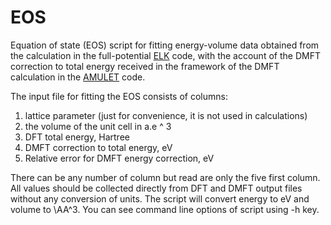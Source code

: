 # EOS
Equation of state (EOS) script for fitting energy-volume data obtained from the calculation in the full-potential [ELK](https://github.com/nskorikov/exciting-plus) code, with the account of the DMFT correction to total energy received in the framework of the DMFT calculation in the  [AMULET](http://amulet-code.org/) code.

The input file for fitting the EOS consists of columns:
1. lattice parameter (just for convenience, it is not used in calculations)
2. the volume of the unit cell in a.e ^ 3
3. DFT total energy, Hartree
4. DMFT correction to total energy, eV
5. Relative error for DMFT energy correction, eV

There can be any number of column but read are only the five first column.
All values should be collected directly from DFT and DMFT output files without any conversion of units. The script will convert energy to eV and volume to \AA^3.
You can see command line options of script using -h key.
